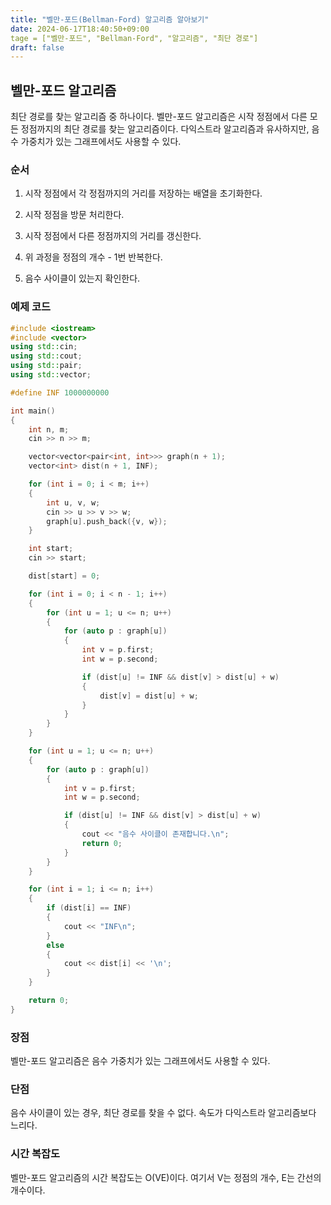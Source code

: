 ```yaml
---
title: "벨만-포드(Bellman-Ford) 알고리즘 알아보기"
date: 2024-06-17T18:40:50+09:00
tage = ["벨만-포드", "Bellman-Ford", "알고리즘", "최단 경로"]
draft: false
---
```


## 벨만-포드 알고리즘

최단 경로를 찾는 알고리즘 중 하나이다. 벨만-포드 알고리즘은 시작 정점에서 다른 모든 정점까지의 최단 경로를 찾는 알고리즘이다. 다익스트라 알고리즘과 유사하지만, 음수 가중치가 있는 그래프에서도 사용할 수 있다.

### 순서

1. 시작 정점에서 각 정점까지의 거리를 저장하는 배열을 초기화한다.

2. 시작 정점을 방문 처리한다.

3. 시작 정점에서 다른 정점까지의 거리를 갱신한다.

4. 위 과정을 정점의 개수 - 1번 반복한다.

5. 음수 사이클이 있는지 확인한다.

### 예제 코드

```cpp
#include <iostream>
#include <vector>
using std::cin;
using std::cout;
using std::pair;
using std::vector;

#define INF 1000000000

int main()
{
    int n, m;
    cin >> n >> m;

    vector<vector<pair<int, int>>> graph(n + 1);
    vector<int> dist(n + 1, INF);

    for (int i = 0; i < m; i++)
    {
        int u, v, w;
        cin >> u >> v >> w;
        graph[u].push_back({v, w});
    }

    int start;
    cin >> start;

    dist[start] = 0;

    for (int i = 0; i < n - 1; i++)
    {
        for (int u = 1; u <= n; u++)
        {
            for (auto p : graph[u])
            {
                int v = p.first;
                int w = p.second;

                if (dist[u] != INF && dist[v] > dist[u] + w)
                {
                    dist[v] = dist[u] + w;
                }
            }
        }
    }

    for (int u = 1; u <= n; u++)
    {
        for (auto p : graph[u])
        {
            int v = p.first;
            int w = p.second;

            if (dist[u] != INF && dist[v] > dist[u] + w)
            {
                cout << "음수 사이클이 존재합니다.\n";
                return 0;
            }
        }
    }

    for (int i = 1; i <= n; i++)
    {
        if (dist[i] == INF)
        {
            cout << "INF\n";
        }
        else
        {
            cout << dist[i] << '\n';
        }
    }

    return 0;
}
```

### 장점

벨만-포드 알고리즘은 음수 가중치가 있는 그래프에서도 사용할 수 있다.

### 단점

음수 사이클이 있는 경우, 최단 경로를 찾을 수 없다.
속도가 다익스트라 알고리즘보다 느리다.

### 시간 복잡도

벨만-포드 알고리즘의 시간 복잡도는 O(VE)이다. 여기서 V는 정점의 개수, E는 간선의 개수이다.

